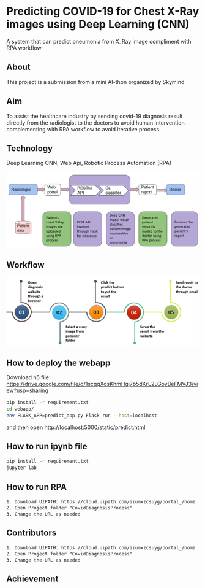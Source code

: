 # Predicting COVID-19 for Chest X-Ray images using Deep Learning (CNN)
A system that can predict pneumonia from X_Ray image compliment with RPA workflow

## About
This project is a submission from a mini AI-thon organized by Skymind

## Aim
To assist the healthcare industry by sending covid-19 diagnosis result directly from the radiologist to the doctors to avoid human intervention, complementing with RPA workflow to avoid iterative process.

## Technology
Deep Learning CNN, Web Api, Robotic Process Automation (RPA)

![technology](/image/technologies.PNG)

## Workflow
![workflow](/image/workflow.PNG)

## How to deploy the webapp

Download h5 file: https://drive.google.com/file/d/1scqgXosKhmHqj7b5dKrL2LGoyBeFMVJ3/view?usp=sharing

```bash
pip install -r requirement.txt
cd webapp/
env FLASK_APP=predict_app.py Flask run --host=localhost
```
and then open http://localhost:5000/static/predict.html

## How to run ipynb file

```bash
pip install -r requirement.txt
jupyter lab 
```

## How to run RPA

```
1. Download UIPATH: https://cloud.uipath.com/iiumxzcsuyg/portal_/home
2. Open Project folder "CovidDiagnosisProcess"
3. Change the URL as needed
```



## Contributors

```
1. Download UIPATH: https://cloud.uipath.com/iiumxzcsuyg/portal_/home
2. Open Project folder "CovidDiagnosisProcess"
3. Change the URL as needed
```

## Achievement

